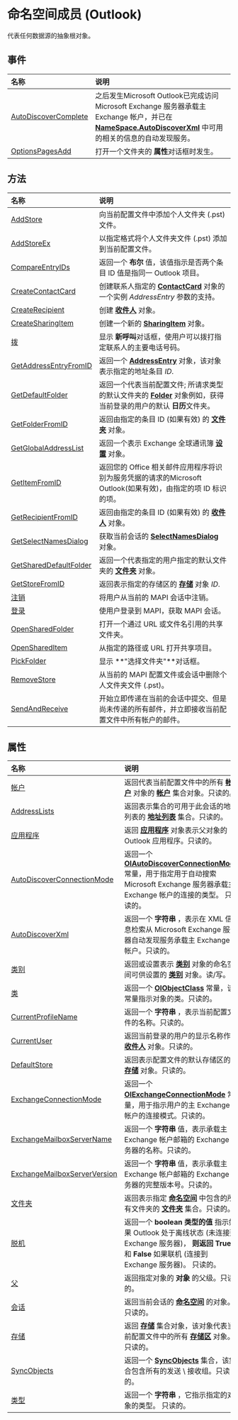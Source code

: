 
# 命名空间成员 (Outlook)


代表任何数据源的抽象根对象。


## 事件



|**名称**|**说明**|
|:-----|:-----|
|[AutoDiscoverComplete](b7cac212-4d38-660e-0caf-48f97035f14a.md)|之后发生Microsoft Outlook已完成访问 Microsoft Exchange 服务器承载主 Exchange 帐户，并已在 **[NameSpace.AutoDiscoverXml](34834000-1f53-2bfb-7546-886c6e2716fd.md)** 中可用的相关的信息的自动发现服务。|
|[OptionsPagesAdd](3f4920bd-ab22-90a7-490a-67122dac6c51.md)|打开一个文件夹的 **属性**对话框时发生。|

## 方法



|**名称**|**说明**|
|:-----|:-----|
|[AddStore](c9390982-2408-fda5-a14d-de6f0daaadf1.md)|向当前配置文件中添加个人文件夹 (.pst) 文件。|
|[AddStoreEx](15b8948d-cbe4-a499-ec03-b1bbf56ead82.md)|以指定格式将个人文件夹文件 (.pst) 添加到当前配置文件。|
|[CompareEntryIDs](4e935803-9c73-03d2-17c9-dcaf169fdbbe.md)|返回一个 **布尔** 值，该值指示是否两个条目 ID 值是指同一 Outlook 项目。|
|[CreateContactCard](d050e0e3-3c0d-bd01-f008-2628056625d1.md)|创建联系人指定的 **[ContactCard](148c7268-e12c-d9ae-d31f-b625067eb352.md)** 对象的一个实例 _AddressEntry_ 参数的支持。|
|[CreateRecipient](7134c0d7-5f60-c63c-2dde-492d52b78fbe.md)|创建 **[收件人](8cee4d79-ec55-52a4-710b-6456944ca86d.md)** 对象。|
|[CreateSharingItem](4c93d347-cc39-eb5d-bf08-125b69f91eb6.md)|创建一个新的 **[SharingItem](63dd3451-44f3-7cc4-c6e2-7dad5835a7d2.md)** 对象。|
|[拨](1fd29ed8-e983-c668-c48f-f642c56bfcd2.md)|显示 **新呼叫**对话框，使用户可以拨打指定联系人的主要电话号码。|
|[GetAddressEntryFromID](04e9d2c5-231d-35c8-eafa-0e58fbd7a2a1.md)|返回一个 **[AddressEntry](d4a0a85e-8bab-bc56-57bc-d70c3c570c8e.md)** 对象，该对象表示指定的地址条目 _ID_.|
|[GetDefaultFolder](761b8b53-dd4d-43e4-c8f0-69cefdf0c77a.md)|返回一个代表当前配置文件; 所请求类型的默认文件夹的 **[Folder](3cf6cda8-6d70-666e-2643-9d9c5b9cacfc.md)** 对象例如，获得当前登录的用户的默认 **日历**文件夹。|
|[GetFolderFromID](0fb2d3b5-2967-1943-922a-7ec03e514e62.md)|返回由指定的条目 ID (如果有效) 的 **[文件夹](3cf6cda8-6d70-666e-2643-9d9c5b9cacfc.md)** 对象。|
|[GetGlobalAddressList](0c892483-96c5-461d-a862-fe84ddcce097.md)|返回一个表示 Exchange 全球通讯簿 **[设置](84611afe-48b1-185b-df4b-0f004e7436ff.md)** 对象。|
|[GetItemFromID](f2abff80-4c04-998b-654b-28600424a16f.md)|返回您的 Office 相关邮件应用程序将识别为服务凭据的请求的Microsoft Outlook(如果有效)，由指定的项 ID 标识的项。|
|[GetRecipientFromID](8475e869-ce1f-cd10-0c02-79a6dd5f9a8e.md)|返回由指定的条目 ID (如果有效) 的 **[收件人](8cee4d79-ec55-52a4-710b-6456944ca86d.md)** 对象。|
|[GetSelectNamesDialog](883d90e0-b3cc-e76e-cbe6-cb271e9ccb37.md)|获取当前会话的 **[SelectNamesDialog](1522736a-3cad-9f1c-4da9-b52a3a01731c.md)** 对象。|
|[GetSharedDefaultFolder](e2196423-e4f2-2797-c16c-dc54e2c0f7d2.md)|返回一个代表指定的用户指定的默认文件夹的 **[文件夹](3cf6cda8-6d70-666e-2643-9d9c5b9cacfc.md)** 对象。|
|[GetStoreFromID](ba5b3df8-22a5-39fa-68ab-9f1e4cfe7f47.md)|返回表示指定的存储区的 **[存储](1eb22fe9-8849-7476-5388-2515b48591b9.md)** 对象 _ID_.|
|[注销](f9b15e80-a942-3d76-63ef-00c0a140337d.md)|将用户从当前的 MAPI 会话中注销。|
|[登录](167c632b-0d52-a1e4-8dcd-57d301cde3c9.md)|使用户登录到 MAPI，获取 MAPI 会话。|
|[OpenSharedFolder](907efeab-8a37-98a6-f241-0a051f03f472.md)|打开一个通过 URL 或文件名引用的共享文件夹。|
|[OpenSharedItem](ebfed85c-0af5-eb72-7a58-ae9e8b655347.md)|从指定的路径或 URL 打开共享项目。|
|[PickFolder](f5c1f35a-8e77-8e7f-fcbe-30c6bc90287a.md)|显示 **"选择文件夹"**对话框。|
|[RemoveStore](4353387a-0e44-1d4a-b0e6-96e2c2594a6d.md)|从当前的 MAPI 配置文件或会话中删除个人文件夹文件 (.pst)。|
|[SendAndReceive](196b15b0-6766-ca2a-8dbe-991fc93b8307.md)|开始立即传递在当前的会话中提交、但是尚未传递的所有邮件，并立即接收当前配置文件中所有帐户的邮件。|

## 属性



|**名称**|**说明**|
|:-----|:-----|
|[帐户](80e969ea-d2cc-966d-5fe4-68d59951b5c9.md)|返回代表当前配置文件中的所有 **[帐户](f624438c-4e45-2822-18b6-bfe8074a33c0.md)** 对象的 **[帐户](2510b7d7-5062-8ea3-dda4-b544d2882a2b.md)** 集合对象。只读的。|
|[AddressLists](68b236db-f964-6f7f-6246-e79c6ada19e9.md)|返回表示集合的可用于此会话的地址列表的 **[地址列表](b8c5ce75-3030-0179-45bb-f44fe6628074.md)** 集合。只读的。|
|[应用程序](c7730473-4109-4052-08eb-7cd7d3c1909f.md)|返回 **[应用程序](797003e7-ecd1-eccb-eaaf-32d6ddde8348.md)** 对象表示父对象的 Outlook 应用程序。只读的。|
|[AutoDiscoverConnectionMode](a73a71ca-0f40-3c7e-bb89-9d6a45775c6f.md)|返回一个 **[OlAutoDiscoverConnectionMode](fee21188-a513-c272-0311-544956c03786.md)** 常量，用于指定用于自动搜索 Microsoft Exchange 服务器承载主 Exchange 帐户的连接的类型。 只读的。|
|[AutoDiscoverXml](34834000-1f53-2bfb-7546-886c6e2716fd.md)|返回一个 **字符串** ，表示在 XML 信息检索从 Microsoft Exchange 服务器自动发现服务承载主 Exchange 帐户。只读的。|
|[类别](3963afca-3a7e-38d7-1347-7e1467be3a10.md)|返回或设置表示 **[类别](143ef095-54b0-cbe2-e356-632029061ac2.md)** 对象的命名空间可供设置的 **[类别](319efa26-269d-9f2f-c8ec-33082e80a9e2.md)** 对象。读/写。|
|[类](de558f45-5c09-7285-39cd-8c8525eb28ec.md)|返回一个 **[OlObjectClass](33d724b3-df3c-2a7f-a80f-93b66d96f588.md)** 常量，该常量指示对象的类。只读的。|
|[CurrentProfileName](731df710-cb42-eb68-8fbc-790b74468491.md)|返回一个 **字符串** ，表示当前配置文件的名称。只读的。|
|[CurrentUser](d6884fcf-c1de-23f4-8d91-02c8f9fd5253.md)|返回当前登录的用户的显示名称作为 **[收件人](8cee4d79-ec55-52a4-710b-6456944ca86d.md)** 对象。只读的。|
|[DefaultStore](4080e227-bd76-3168-7bc7-93fe04023a3b.md)|返回表示配置文件的默认存储区的 **[存储](1eb22fe9-8849-7476-5388-2515b48591b9.md)** 对象。只读的。|
|[ExchangeConnectionMode](4b9f7917-5340-cf72-d690-ac5a7b8d4792.md)|返回一个 **[OlExchangeConnectionMode](ab43999d-f578-65ab-1f3d-455c66022901.md)** 常量，用于指示用户的主 Exchange 帐户的连接模式。只读的。|
|[ExchangeMailboxServerName](027d8d2d-612d-8eda-a6af-aa8dd371013e.md)|返回一个 **字符串** 值，表示承载主 Exchange 帐户邮箱的 Exchange 服务器的名称。只读的。|
|[ExchangeMailboxServerVersion](01e83a30-f574-1ff6-34de-85c14ecc09c1.md)|返回一个 **字符串** 值，表示承载主 Exchange 帐户邮箱的 Exchange 服务器的完整版本号。只读的。|
|[文件夹](a732d338-c825-4d38-0107-345069da708c.md)|返回表示指定 **[命名空间](f0dcaa19-07f5-5d42-a3bf-2e42b7885644.md)** 中包含的所有文件夹的 **[文件夹](0c814c3c-74fc-414c-982d-a0097fcb35c2.md)** 集合。只读的。|
|[脱机](c62112d5-e50f-bd6a-bb3b-7c1818752d8b.md)|返回一个 **boolean 类型的值** 指示如果 Outlook 处于离线状态 (未连接到 Exchange 服务器)， **则返回 True** 和 **False** 如果联机 (连接到 Exchange 服务器)。 只读的。|
|[父](d03ca579-3739-a8ef-fda7-650aa7d7d2d1.md)|返回指定对象的 **对象** 的父级。只读的。|
|[会话](93dba2e5-d11e-7761-ac29-08f5b7a83b49.md)|返回当前会话的 **[命名空间](f0dcaa19-07f5-5d42-a3bf-2e42b7885644.md)** 的对象。只读的。|
|[存储](4ffdc2b3-be7b-da21-ac85-bde5481ae2f2.md)|返回 **[存储](8915a8e4-9c22-21d5-c492-051d393ce5f7.md)** 集合对象，该对象代表当前配置文件中的所有 **[存储区](1eb22fe9-8849-7476-5388-2515b48591b9.md)** 对象。只读的。|
|[SyncObjects](0948f154-022f-b12e-87e3-1b3a4ce127c3.md)|返回一个 **[SyncObjects](88e59f63-d834-b174-bbda-0af0cf2d0520.md)** 集合，该集合包含所有的发送 \ 接收组。只读的。|
|[类型](a6872028-0588-94b6-086a-03cf830cd339.md)|返回一个 **字符串** ，它指示指定的对象的类型。 只读的。|
